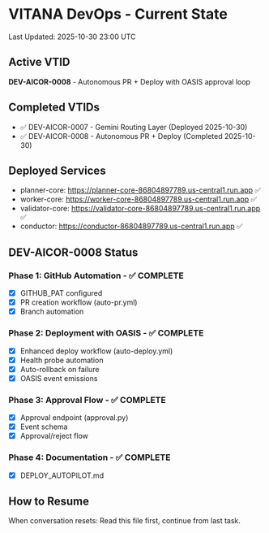 # VITANA DevOps - Current State
Last Updated: 2025-10-30 23:00 UTC

## Active VTID
**DEV-AICOR-0008** - Autonomous PR + Deploy with OASIS approval loop

## Completed VTIDs
- ✅ DEV-AICOR-0007 - Gemini Routing Layer (Deployed 2025-10-30)
- ✅ DEV-AICOR-0008 - Autonomous PR + Deploy (Completed 2025-10-30)

## Deployed Services
- planner-core: https://planner-core-86804897789.us-central1.run.app ✅
- worker-core: https://worker-core-86804897789.us-central1.run.app ✅
- validator-core: https://validator-core-86804897789.us-central1.run.app ✅
- conductor: https://conductor-86804897789.us-central1.run.app ✅

## DEV-AICOR-0008 Status
### Phase 1: GitHub Automation - ✅ COMPLETE
- [x] GITHUB_PAT configured
- [x] PR creation workflow (auto-pr.yml)
- [x] Branch automation

### Phase 2: Deployment with OASIS - ✅ COMPLETE
- [x] Enhanced deploy workflow (auto-deploy.yml)
- [x] Health probe automation
- [x] Auto-rollback on failure
- [x] OASIS event emissions

### Phase 3: Approval Flow - ✅ COMPLETE
- [x] Approval endpoint (approval.py)
- [x] Event schema
- [x] Approval/reject flow

### Phase 4: Documentation - ✅ COMPLETE
- [x] DEPLOY_AUTOPILOT.md

## How to Resume
When conversation resets: Read this file first, continue from last task.
